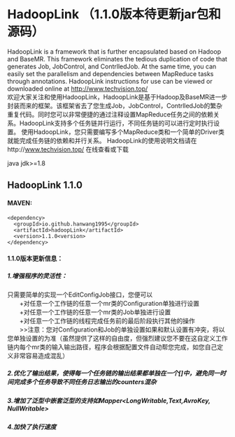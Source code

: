 # HadoopLink  （1.1.0版本待更新jar包和源码）
  HadoopLink is a framework that is further encapsulated based on Hadoop and BaseMR. This framework eliminates the tedious duplication of code that generates Job, JobControl, and ContrlledJob. At the same time, you can easily set the parallelism and dependencies between MapReduce tasks through annotations.  HadoopLink instructions for use can be viewed or downloaded online at http://www.techvision.top/  
	欢迎大家关注和使用HadoopLink，HadoopLink是基于Hadoop及BaseMR进一步封装而来的框架。该框架省去了您生成Job，JobControl，ContrlledJob的繁杂重复代码。同时您可以非常便捷的通过注释设置MapReduce任务之间的依赖关系。HadoopLink支持多个任务链并行运行，不同任务链的可以进行定时执行设置。
使用HadoopLink，您只需要编写多个MapReduce类和一个简单的Driver类就能完成任务链的依赖和并行关系。
  HadoopLink的使用说明文档请在http://www.techvision.top/ 在线查看或下载
  
java jdk>=1.8  
## HadoopLink 1.1.0
#### MAVEN:  
`<dependency>`  
  `  <groupId>io.github.hanwang1995</groupId>`  
  `  <artifactId>hadoopLink</artifactId>`  
  `  <version>1.1.0<version>`  
`</dependency>`  
#### 1.1.0版本更新信息：  
##### 1.增强程序的灵活性：  
  只需要简单的实现一个EditConfigJob接口，您便可以  
　　+对任意一个工作链的任意一个mr类的Configuration单独进行设置  
　　+对任意一个工作链的任意一个mr类的Job单独进行设置  
　　+对任意一个工作链的线程完成任务前的最后阶段执行其他的操作  
　　>>注意：您对Configuration和Job的单独设置如果和默认设置有冲突，将以您单独设置的为准（虽然提供了这样的自由度，但强烈建议您不要在这自定义工作链内每个mr类的输入输出路径，程序会根据配置文件自动帮您完成，如您自己定义非常容易造成混乱）  
##### 2.优化了输出结果，使得每一个任务链的输出结果都单独在一个[]中，避免同一时间完成多个任务导致不同任务日志输出的counters混杂  
##### 3.增加了泛型中嵌套泛型的支持如Mapper<LongWritable,Text,AvroKey<GenericRecord>, NullWritable>  
##### 4.加快了执行速度
